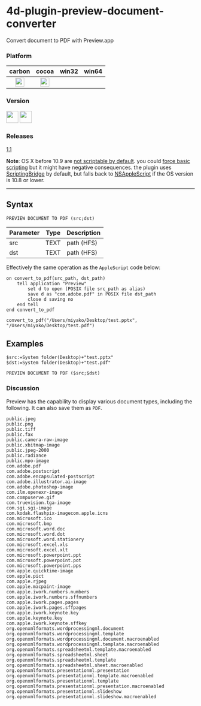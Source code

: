 # 4d-plugin-preview-document-converter
Convert document to PDF with Preview.app

### Platform

| carbon | cocoa | win32 | win64 |
|:------:|:-----:|:---------:|:---------:|
|<img src="https://cloud.githubusercontent.com/assets/1725068/22371562/1b091f0a-e4db-11e6-8458-8653954a7cce.png" width="24" height="24" />|<img src="https://cloud.githubusercontent.com/assets/1725068/22371562/1b091f0a-e4db-11e6-8458-8653954a7cce.png" width="24" height="24" />|||

### Version

<img src="https://cloud.githubusercontent.com/assets/1725068/18940649/21945000-8645-11e6-86ed-4a0f800e5a73.png" width="32" height="32" /> <img src="https://cloud.githubusercontent.com/assets/1725068/18940648/2192ddba-8645-11e6-864d-6d5692d55717.png" width="32" height="32" />

### Releases

[1.1](https://github.com/miyako/4d-plugin-preview-document-converter/releases/tag/1.1)

**Note**: OS X before 10.9 are [not scriptable by default](https://stackoverflow.com/questions/20052816/if-preview-app-in-os-x-is-not-applescriptable-why-does-this-work). you could [force basic scripting](https://stackoverflow.com/questions/8474657/is-osx-lion-preview-application-scriptable) but it might have negative consequences. the plugin uses [ScriptingBridge](https://developer.apple.com/documentation/scriptingbridge) by default, but falls back to [NSAppleScript](https://developer.apple.com/documentation/foundation/nsapplescript) if the OS version is 10.8 or lower.

---

## Syntax

```
PREVIEW DOCUMENT TO PDF (src;dst)
```

Parameter|Type|Description
------------|------------|----
src|TEXT|path (HFS)
dst|TEXT|path (HFS)

Effectively the same operation as the ``AppleScript`` code below:

```applescript
on convert_to_pdf(src_path, dst_path)
	tell application "Preview"
		set d to open (POSIX file src_path as alias)
		save d as "com.adobe.pdf" in POSIX file dst_path
		close d saving no
	end tell
end convert_to_pdf

convert_to_pdf("/Users/miyako/Desktop/test.pptx", "/Users/miyako/Desktop/test.pdf")
```

## Examples

```
$src:=System folder(Desktop)+"test.pptx"
$dst:=System folder(Desktop)+"test.pdf"

PREVIEW DOCUMENT TO PDF ($src;$dst)
```

### Discussion

Preview has the capability to display various document types, including the following. It can also save them as ``PDF``.

```
public.jpeg
public.png
public.tiff
public.fax
public.camera-raw-image
public.xbitmap-image
public.jpeg-2000
public.radiance
public.mpo-image
com.adobe.pdf
com.adobe.postscript
com.adobe.encapsulated-postscript
com.adobe.illustrator.ai-image
com.adobe.photoshop-image
com.ilm.openexr-image
com.compuserve.gif
com.truevision.tga-image
com.sgi.sgi-image
com.kodak.flashpix-imagecom.apple.icns
com.microsoft.ico
com.microsoft.bmp
com.microsoft.word.doc
com.microsoft.word.dot
com.microsoft.word.stationery
com.microsoft.excel.xls
com.microsoft.excel.xlt
com.microsoft.powerpoint.ppt
com.microsoft.powerpoint.pot
com.microsoft.powerpoint.pps
com.apple.quicktime-image
com.apple.pict
com.apple.rjpeg
com.apple.macpaint-image
com.apple.iwork.numbers.numbers
com.apple.iwork.numbers.sffnumbers
com.apple.iwork.pages.pages
com.apple.iwork.pages.sffpages
com.apple.iwork.keynote.key
com.apple.keynote.key
com.apple.iwork.keynote.sffkey
org.openxmlformats.wordprocessingml.document
org.openxmlformats.wordprocessingml.template
org.openxmlformats.wordprocessingml.document.macroenabled
org.openxmlformats.wordprocessingml.template.macroenabled
org.openxmlformats.spreadsheetml.template.macroenabled
org.openxmlformats.spreadsheetml.sheet
org.openxmlformats.spreadsheetml.template
org.openxmlformats.spreadsheetml.sheet.macroenabled
org.openxmlformats.presentationml.presentation
org.openxmlformats.presentationml.template.macroenabled
org.openxmlformats.presentationml.template
org.openxmlformats.presentationml.presentation.macroenabled
org.openxmlformats.presentationml.slideshow
org.openxmlformats.presentationml.slideshow.macroenabled
```
